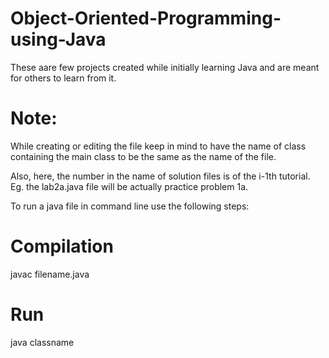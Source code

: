 # Object-Oriented-Programming-using-Java

These aare few projects created while initially learning Java and are meant for others to learn from it.

# Note: 

While creating or editing the file keep in mind to have the name of class containing the main class to be the same as the name of the file.

Also, here, the number in the name of solution files is of the i-1th tutorial. Eg. the lab2a.java file will be actually practice problem 1a.

To run a java file in command line use the following steps:
  
  # Compilation
  javac filename.java
  
  # Run
  java classname
  
  
